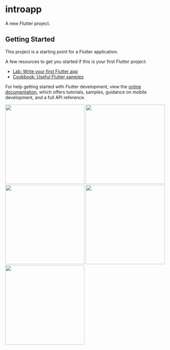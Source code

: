 # introapp

A new Flutter project.

## Getting Started

This project is a starting point for a Flutter application.

A few resources to get you started if this is your first Flutter project:

- [Lab: Write your first Flutter app](https://docs.flutter.dev/get-started/codelab)
- [Cookbook: Useful Flutter samples](https://docs.flutter.dev/cookbook)

For help getting started with Flutter development, view the
[online documentation](https://docs.flutter.dev/), which offers tutorials,
samples, guidance on mobile development, and a full API reference.

<img src="https://user-images.githubusercontent.com/118718488/229895670-49850839-991c-49e8-bcab-d52cb0def78e.png" width="250px">
<img src="https://user-images.githubusercontent.com/118718488/229895757-a829fc97-bd40-497c-b241-902b159de535.png" width="250px">
<img src="https://user-images.githubusercontent.com/118718488/229895875-6b826b7b-f6e3-4887-ac85-dd68c0e3b80b.png" width="250px">
<img src="https://user-images.githubusercontent.com/118718488/229895972-80480bce-9c78-43c8-8590-de68afc14041.png" width="250px">
<img src="https://user-images.githubusercontent.com/118718488/229896034-e80e9dad-8c65-45b3-91ea-56f9980351b9.png" width="250px">
